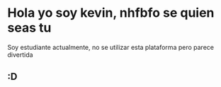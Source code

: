 # **Hola yo soy kevin, nhfbfo se quien seas tu**
Soy estudiante actualmente, no se utilizar esta plataforma pero parece divertida
## :D

